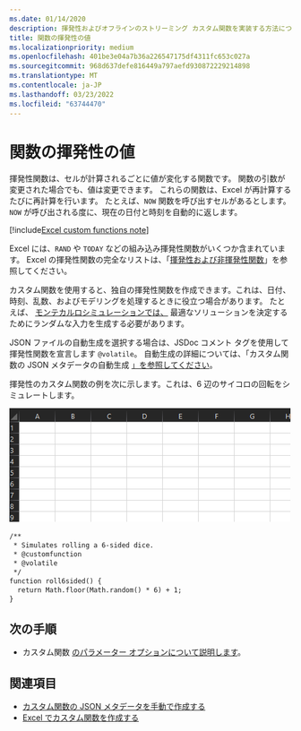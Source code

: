 ```yaml
---
ms.date: 01/14/2020
description: 揮発性およびオフラインのストリーミング カスタム関数を実装する方法について説明します。
title: 関数の揮発性の値
ms.localizationpriority: medium
ms.openlocfilehash: 401be3e04a7b36a226547175df4311fc653c027a
ms.sourcegitcommit: 968d637defe816449a797aefd930872229214898
ms.translationtype: MT
ms.contentlocale: ja-JP
ms.lasthandoff: 03/23/2022
ms.locfileid: "63744470"
---
```

# <a name="volatile-values-in-functions"></a>関数の揮発性の値

揮発性関数は、セルが計算されるごとに値が変化する関数です。 関数の引数が変更された場合でも、値は変更できます。 これらの関数は、Excel が再計算するたびに再計算を行います。 たとえば、`NOW` 関数を呼び出すセルがあるとします。 `NOW` が呼び出される度に、現在の日付と時刻を自動的に返します。

[!include[Excel custom functions note](../includes/excel-custom-functions-note.md)]

Excel には、`RAND` や `TODAY` などの組み込み揮発性関数がいくつか含まれています。 Excel の揮発性関数の完全なリストは、「[揮発性および非揮発性関数](/office/client-developer/excel/excel-recalculation#volatile-and-non-volatile-functions)」を参照してください。

カスタム関数を使用すると、独自の揮発性関数を作成できます。これは、日付、時刻、乱数、およびモデリングを処理するときに役立つ場合があります。 たとえば、 [モンテカルロシミュレーションでは、](https://en.wikipedia.org/wiki/Monte_Carlo_method) 最適なソリューションを決定するためにランダムな入力を生成する必要があります。

JSON ファイルの自動生成を選択する場合は、JSDoc コメント タグを使用して揮発性関数を宣言します `@volatile`。 自動生成の詳細については、「カスタム関数の JSON メタデータの自動生成 [」を参照してください](custom-functions-json-autogeneration.md)。

揮発性のカスタム関数の例を次に示します。これは、6 辺のサイコロの回転をシミュレートします。

![ランダムな値を返すカスタム関数を示す GIF を使用して、6 辺のサイコロのローリングをシミュレートします。](../images/six-sided-die.gif)

```JS
/**
 * Simulates rolling a 6-sided dice.
 * @customfunction
 * @volatile
 */
function roll6sided() {
  return Math.floor(Math.random() * 6) + 1;
}
```

## <a name="next-steps"></a>次の手順
* カスタム関数 [のパラメーター オプションについて説明します](custom-functions-parameter-options.md)。

## <a name="see-also"></a>関連項目

* [カスタム関数の JSON メタデータを手動で作成する](custom-functions-json.md)
* [Excel でカスタム関数を作成する](custom-functions-overview.md)
